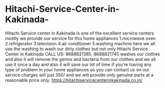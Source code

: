 # Hitachi-Service-Center-in-Kakinada-
Hitachi Service center in Kakinada is one of the excellent service centers mostly we provide our service for this home appliances 1.microwave oven 2.refrigerator 3.television 4.air conditioner 5.washing machine here we all use the washing to wash our dirty clothes but not only  Hitachi Service Center in Kakinada CALL US: 8688821385, 8688821745   washes our clothes and also it will remove the germs and bacteria from our clothes and we all use it once a day and also it will save our lot of time if you’re having any type of problem in your home appliances so you can contact us on our service charges will just 350/ and we will provide only genuine parts at a reasonable price only. https://hitachiservicecenterinkakinada.co.in/ 
